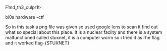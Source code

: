 F1nd_th3_culpr1t-

bi0s hardware -ctf 

So in this task a png file was given so used google lens to scan it find out what so special about this place.
It is a nuclear facilty and there is a system malfunctioned called stuxnet, it is a computer worm so i tried it as rhe flag and it worked flag-{STUXNET}
